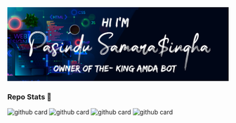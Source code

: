 <img src="gitbanaer.png" />

### Repo Stats 🔭
![github card](https://github-readme-stats.vercel.app/api/pin/?username=zeeoneofc&repo=api-zeeoneofc&theme=dark)
![github card](https://github-readme-stats.vercel.app/api/pin/?username=zeeoneofc&repo=Alpha-userbot&theme=nightowl)
![github card](https://github-readme-stats.vercel.app/api/pin/?username=zeeoneofc&repo=Lord-Userbot&theme=dark)
![github card](https://github-readme-stats.vercel.app/api/pin/?username=zeeoneofc&repo=zeeoneofc&theme=nightowl)
